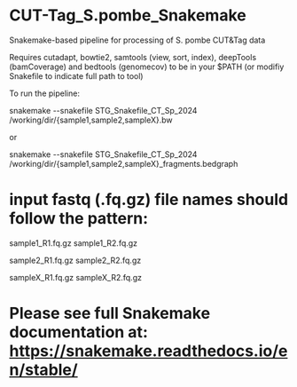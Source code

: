 # CUT-Tag_S.pombe_Snakemake

Snakemake-based pipeline for processing of S. pombe CUT&amp;Tag data

Requires cutadapt, bowtie2, samtools (view, sort, index), deepTools (bamCoverage) and bedtools (genomecov) to be in your $PATH (or modifiy Snakefile to indicate full path to tool)

To run the pipeline:

snakemake --snakefile STG_Snakefile_CT_Sp_2024 /working/dir/{sample1,sample2,sampleX}.bw

or

snakemake --snakefile STG_Snakefile_CT_Sp_2024 /working/dir/{sample1,sample2,sampleX}_fragments.bedgraph

# input fastq (.fq.gz) file names should follow the pattern:

sample1_R1.fq.gz
sample1_R2.fq.gz

sample2_R1.fq.gz
sample2_R2.fq.gz

sampleX_R1.fq.gz
sampleX_R2.fq.gz

# Please see full Snakemake documentation at: https://snakemake.readthedocs.io/en/stable/
